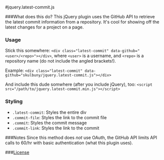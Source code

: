#jquery.latest-commit.js

###What does this do?
This jQuery plugin uses the GitHub API to retrieve the latest commit information from a repository. It's cool for showing off the latest changes for a project on a page.

### Usage
Stick this somewhere: `<div class="latest-commit" data-github="<user>/<repo>"></div>`, where `<user>` is a username, and `<repo>` is a repository name (do not include the angled brackets!).

Example: `<div class="latest-commit" data-github="skulbuny/jquery.latest-commit.js"></div>`

And include this dude somwhere (after you include jQuery), too: `<script src="/path/to/jquery.latest-commit.min.js"></script>`

### Styling
- `.latest-commit`: Styles the entire div
- `.commit-file`: Styles the link to the commit file
- `.commit`: Styles the commit message
- `.commit-link`: Styles the link to the commit

###Notes
Since this method does *not* use OAuth, the GitHub API limits API calls to 60/hr with basic authentication (what this plugin uses).

###[License](LICENSE)